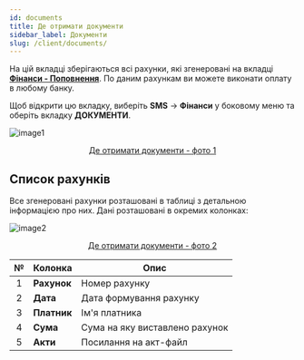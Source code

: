 ```yaml
---
id: documents
title: Де отримати документи
sidebar_label: Документи
slug: /client/documents/
---
```


На цій вкладці зберігаються всі рахунки, які згенеровані на вкладці [**Фінанси - Поповнення**](payments.md#поповнення-по-рахунку). По даним рахункам ви можете виконати оплату в любому банку.

Щоб відкрити цю вкладку, виберіть **SMS** → **Фінанси** у боковому меню та оберіть вкладку **ДОКУМЕНТИ**.

![image1](/img/ru/client_finances_documents/image1.png "Де отримати документи") <center><u>Де отримати документи - фото 1</u></center>

## Список рахунків

Все згенеровані рахунки розташовані в таблиці з детальною інформацією про них. Дані розташовані в окремих колонках:

![image2](/img/ru/client_finances_documents/image2.png "Де отримати документи") <center><u>Де отримати документи - фото 2</u></center>

|  №  | Колонка | Опис |
| :-: | ------- | ---- |
| 1 | **Рахунок** | Номер рахунку |
| 2 | **Дата** | Дата формування рахунку |
| 3 | **Платник** | Ім'я платника |
| 4 | **Сума** | Сума на яку виставлено рахунок |
| 5 | **Акти** | Посилання на акт-файл |
